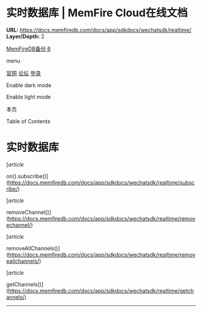 # 实时数据库 | MemFire Cloud在线文档

**URL:** https://docs.memfiredb.com/docs/app/sdkdocs/wechatsdk/realtime/
**Layer/Depth:** 2

[MemFireDB备份 6](/)

menu

[官网](https://memfiredb.com/)
[论坛](https://community.memfiredb.com/)
[登录](https://cloud.memfiredb.com/auth/login)

Enable dark mode

Enable light mode

本页

Table of Contents

# 实时数据库

[*article*

on().subscribe()](https://docs.memfiredb.com/docs/app/sdkdocs/wechatsdk/realtime/subscribe/)

[*article*

removeChannel()](https://docs.memfiredb.com/docs/app/sdkdocs/wechatsdk/realtime/removechannel/)

[*article*

removeAllChannels()](https://docs.memfiredb.com/docs/app/sdkdocs/wechatsdk/realtime/removeallchannels/)

[*article*

getChannels()](https://docs.memfiredb.com/docs/app/sdkdocs/wechatsdk/realtime/getchannels/)

---